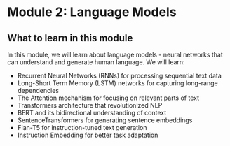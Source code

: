 # Module 2: Language Models

## What to learn in this module

In this module, we will learn about language models - neural networks that can understand and generate human language. We will learn:
- Recurrent Neural Networks (RNNs) for processing sequential text data
- Long-Short Term Memory (LSTM) networks for capturing long-range dependencies
- The Attention mechanism for focusing on relevant parts of text
- Transformers architecture that revolutionized NLP
- BERT and its bidirectional understanding of context
- SentenceTransformers for generating sentence embeddings
- Flan-T5 for instruction-tuned text generation
- Instruction Embedding for better task adaptation

